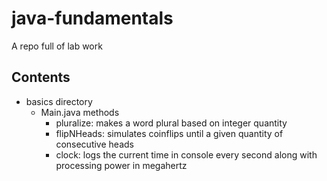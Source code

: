 # java-fundamentals

A repo full of lab work

## Contents

  - basics directory
    - Main.java methods
      - pluralize: makes a word plural based on integer quantity
      - flipNHeads: simulates coinflips until a given quantity of consecutive heads
      - clock: logs the current time in console every second along with processing power in megahertz


